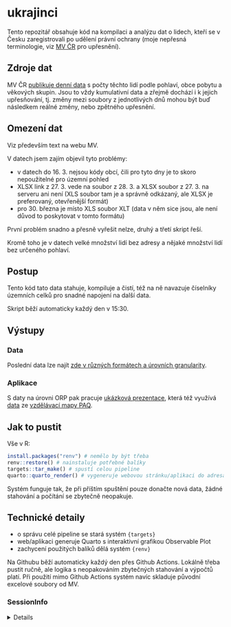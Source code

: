 
<!-- README.md is generated from README.Rmd. Please edit that file -->

# ukrajinci

<!-- badges: start -->
<!-- badges: end -->

Tento repozitář obsahuje kód na kompilaci a analýzu dat o lidech, kteří
se v Česku zaregistrovali po udělení právní ochrany (moje nepřesná
terminologie, viz [MV
ČR](https://www.mvcr.cz/clanek/statistika-v-souvislosti-s-valkou-na-ukrajine-archiv.aspx)
pro upřesnění).

## Zdroje dat

MV ČR [publikuje denní
data](https://www.mvcr.cz/clanek/statistika-v-souvislosti-s-valkou-na-ukrajine-archiv.aspx)
s počty těchto lidí podle pohlaví, obce pobytu a věkových skupin. Jsou
to vždy kumulativní data a zřejmě dochází i k jejich upřesňování, tj.
změny mezi soubory z jednotlivých dnů mohou být buď následkem reálné
změny, nebo zpětného upřesnění.

## Omezení dat

Viz především text na webu MV.

V datech jsem zajím objevil tyto problémy:

-   v datech do 16. 3. nejsou kódy obcí, čili pro tyto dny je to skoro
    nepoužitelné pro územní pohled
-   XLSX link z 27. 3. vede na soubor z 28. 3. a XLSX soubor z 27. 3. na
    serveru ani není (XLS soubor tam je a správně odkázaný, ale XLSX je
    preferovaný, otevřenější formát)
-   pro 30. března je místo XLS soubor XLT (data v něm sice jsou, ale
    není důvod to poskytovat v tomto formátu)

První problém snadno a přesně vyřešit nelze, druhý a třetí skript řeší.

Kromě toho je v datech velké množství lidí bez adresy a nějaké množství
lidí bez určeného pohlaví.

## Postup

Tento kód tato data stahuje, kompiluje a čistí, též na ně navazuje
číselníky územních celků pro snadné napojení na další data.

Skript běží automaticky každý den v 15:30.

## Výstupy

### Data

Poslední data lze najít [zde v různých formátech a úrovních
granularity](https://github.com/petrbouchal/ukrajinci/tree/targets-runs/data-export).

### Aplikace

S daty na úrovni ORP pak pracuje [ukázková
prezentace](https://petrbouchal.xyz/ukrajinci/), která též využívá
[data](https://www.mapavzdelavani.cz/downloads/paq_dataset_indexy.xlsx)
ze [vzdělávací mapy PAQ](mapavzdelavani.cz/).

## Jak to pustit

Vše v R:

``` r
install.packages("renv") # nemělo by být třeba
renv::restore() # nainstaluje potřebné balíky
targets::tar_make() # spustí celou pipeline
quarto::quarto_render() # vygeneruje webovou stránku/aplikaci do adresáře "docs"
```

Systém funguje tak, že při příštím spuštění pouze donačte nová data,
žádné stahování a počítání se zbytečně neopakuje.

## Technické detaily

-   o správu celé pipeline se stará systém `{targets}`
-   web/aplikaci generuje Quarto s interaktivní grafikou Observable Plot
-   zachycení použitých balíků dělá systém `{renv}`

Na Githubu běží automaticky každý den přes Github Actions. Lokálně třeba
pustit ručně, ale logika s neopakováním zbytečných stahování a výpočtů
platí. Při použití mimo Github Actions systém navíc skladuje původní
excelové soubory od MV.

### SessionInfo

<details>

``` r
source("_targets_packages.R")
sessionInfo()
#> R version 4.1.2 (2021-11-01)
#> Platform: aarch64-apple-darwin20 (64-bit)
#> Running under: macOS Monterey 12.4
#> 
#> Matrix products: default
#> LAPACK: /Library/Frameworks/R.framework/Versions/4.1-arm64/Resources/lib/libRlapack.dylib
#> 
#> locale:
#> [1] en_US.UTF-8/en_US.UTF-8/en_US.UTF-8/C/en_US.UTF-8/en_US.UTF-8
#> 
#> attached base packages:
#> [1] stats     graphics  grDevices datasets  utils     methods   base     
#> 
#> other attached packages:
#>  [1] writexl_1.4.0      visNetwork_2.1.0   tibble_3.1.6       shinyWidgets_0.6.4 shinybusy_0.3.0    shiny_1.7.1       
#>  [7] rvest_1.0.2        rstudioapi_0.13    readxl_1.4.0       readr_2.1.2        purrr_0.3.4        pingr_2.0.1       
#> [13] markdown_1.1       lubridate_1.8.0    gt_0.4.0           future_1.24.0      forcats_0.5.1      czso_0.3.9        
#> [19] curl_4.3.2         clustermq_0.8.95.3 bs4Dash_2.1.0      arrow_7.0.0        stringr_1.4.0      tidyr_1.2.0       
#> [25] dplyr_1.0.8        targets_0.12.0    
#> 
#> loaded via a namespace (and not attached):
#>   [1] backports_1.4.1    systemfonts_1.0.4  igraph_1.2.11      lazyeval_0.2.2     sp_1.4-7           jqr_1.2.3         
#>   [7] listenv_0.8.0      usethis_2.1.5      ggplot2_3.3.5      digest_0.6.29      htmltools_0.5.2    fansi_1.0.3       
#>  [13] magrittr_2.0.3     memoise_2.0.1      base64url_1.4      geojsonsf_2.0.2    gert_1.6.0         config_0.3.1      
#>  [19] tzdb_0.3.0         credentials_1.3.2  globals_0.14.0     RCzechia_1.9.1     extrafont_0.17     vroom_1.5.7       
#>  [25] extrafontdb_1.0    askpass_1.1        colorspace_2.0-3   blob_1.2.2         gitcreds_0.1.1     xfun_0.30         
#>  [31] callr_3.7.0        crayon_1.5.1       jsonlite_1.8.0     glue_1.6.2         gtable_0.3.0       V8_4.1.0          
#>  [37] Rttf2pt1_1.3.10    scales_1.2.0       quarto_1.1         DBI_1.1.2          Rcpp_1.0.8.3       xtable_1.8-4      
#>  [43] units_0.8-0        foreign_0.8-81     bit_4.0.4          proxy_0.4-26       htmlwidgets_1.5.4  httr_1.4.2        
#>  [49] ellipsis_0.3.2     pkgconfig_2.0.3    sass_0.4.0         utf8_1.2.2         janitor_2.1.0      crul_1.2.0        
#>  [55] tidyselect_1.1.2   rlang_1.0.2        later_1.3.0        munsell_0.5.0      cellranger_1.1.0   tools_4.1.2       
#>  [61] cachem_1.0.6       cli_3.2.0          generics_0.1.2     RSQLite_2.2.13     evaluate_0.15      fastmap_1.1.0     
#>  [67] yaml_2.3.5         sys_3.4            processx_3.5.2     knitr_1.38         bit64_4.0.5        fs_1.5.2          
#>  [73] gh_1.3.0           whisker_0.4        mime_0.12          xml2_1.3.3         compiler_4.1.2     e1071_1.7-9       
#>  [79] bslib_0.3.1        stringi_1.7.6      ps_1.6.0           gdtools_0.2.4      hrbrthemes_0.8.0   rgeos_0.5-9       
#>  [85] lattice_0.20-45    classInt_0.4-3     vctrs_0.4.1        CzechData_0.6.0    pillar_1.7.0       lifecycle_1.0.1   
#>  [91] jquerylib_0.1.4    data.table_1.14.2  geojsonio_0.9.4    maptools_1.1-4     raster_3.5-15      httpuv_1.6.5      
#>  [97] R6_2.5.1           promises_1.2.0.1   renv_0.15.4        KernSmooth_2.23-20 parallelly_1.30.0  codetools_0.2-18  
#> [103] assertthat_0.2.1   openssl_2.0.0      rprojroot_2.0.3    withr_2.5.0        httpcode_0.3.0     parallel_4.1.2    
#> [109] hms_1.1.1          geojson_0.3.4      terra_1.5-21       grid_4.1.2         class_7.3-19       rmarkdown_2.13    
#> [115] snakecase_0.11.0   ptrr_0.2.1         sf_1.0-7
```

</details>
